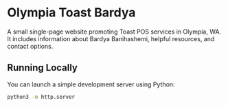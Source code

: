 # Olympia Toast Bardya

A small single-page website promoting Toast POS services in Olympia, WA. It includes information about Bardya Banihashemi, helpful resources, and contact options.

## Running Locally

You can launch a simple development server using Python:

```bash
python3 -m http.server